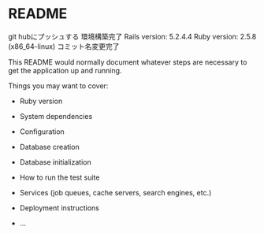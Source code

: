 # README

git hubにプッシュする
環境構築完了
Rails version: 5.2.4.4
Ruby version: 2.5.8 (x86_64-linux)
コミット名変更完了

This README would normally document whatever steps are necessary to get the
application up and running.

Things you may want to cover:

* Ruby version

* System dependencies

* Configuration

* Database creation

* Database initialization

* How to run the test suite

* Services (job queues, cache servers, search engines, etc.)

* Deployment instructions

* ...

